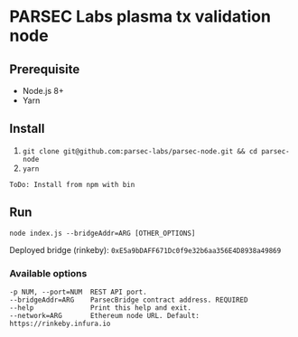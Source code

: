 # PARSEC Labs plasma tx validation node

## Prerequisite

- Node.js 8+
- Yarn

## Install

1. `git clone git@github.com:parsec-labs/parsec-node.git && cd parsec-node`
2. `yarn`

```
ToDo: Install from npm with bin
```

## Run

`node index.js --bridgeAddr=ARG [OTHER_OPTIONS]`

Deployed bridge (rinkeby): `0xE5a9bDAFF671Dc0f9e32b6aa356E4D8938a49869`

### Available options

```
-p NUM, --port=NUM  REST API port.
--bridgeAddr=ARG    ParsecBridge contract address. REQUIRED
--help              Print this help and exit.
--network=ARG       Ethereum node URL. Default: https://rinkeby.infura.io
```
